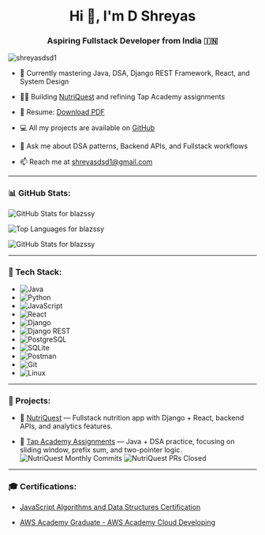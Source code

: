 <h1 align="center">Hi 👋, I'm D Shreyas</h1>
<h3 align="center">Aspiring Fullstack Developer from India 🇮🇳</h3>

<p align="left">
  <img 
    src="https://komarev.com/ghpvc/?username=shreyasdsd1&label=Profile%20views&color=0e75b6&style=flat" 
    alt="shreyasdsd1" 
  />
</p>

- 🌱 Currently mastering Java, DSA, Django REST Framework, React, and System Design

- 👨‍💻 Building [NutriQuest](https://github.com/shreyasdsd1/NutriQuest) and refining Tap Academy assignments

- 📑 Resume: [Download PDF](https://drive.google.com/file/d/1pn6OfZ4kDQzT0Z0iDkhz1rO35LI-s0HC/view?usp=sharing)

- 💻 All my projects are available on [GitHub](https://github.com/shreyasdsd1)

- 💬 Ask me about DSA patterns, Backend APIs, and Fullstack workflows

- 📫 Reach me at shreyasdsd1@gmail.com

---

<h3 align="left">📊 GitHub Stats:</h3>

<p align="left">
 <img 
  src="https://github-readme-stats.vercel.app/api?username=blazssy&show_icons=true&theme=radical&count_private=true" 
  alt="GitHub Stats for blazssy" 
/>

</p>

<p align="left">
<img 
  src="https://github-readme-stats.vercel.app/api/top-langs/?username=blazssy&layout=compact&theme=radical" 
  alt="Top Languages for blazssy" 
/>



</p>

<p align="left">
 <img 
  src="https://github-readme-stats.vercel.app/api?username=blazssy&show_icons=true&theme=radical&count_private=true" 
  alt="GitHub Stats for blazssy" 
/>

</p>

---

<h3 align="left">🔧 Tech Stack:</h3>

- ![Java](https://img.shields.io/badge/java-%23ED8B00.svg?style=flat&logo=java&logoColor=white)
- ![Python](https://img.shields.io/badge/python-3670A0?style=flat&logo=python&logoColor=ffdd54)
- ![JavaScript](https://img.shields.io/badge/javascript-%23323330.svg?style=flat&logo=javascript&logoColor=%23F7DF1E)
- ![React](https://img.shields.io/badge/react-%2320232a.svg?style=flat&logo=react&logoColor=%61DAFB)
- ![Django](https://img.shields.io/badge/django-%23092E20.svg?style=flat&logo=django&logoColor=white)
- ![Django REST](https://img.shields.io/badge/Django-REST-ff1709?style=flat&logo=django&logoColor=white)
- ![PostgreSQL](https://img.shields.io/badge/postgres-%23316192.svg?style=flat&logo=postgresql&logoColor=white)
- ![SQLite](https://img.shields.io/badge/sqlite-%2307405e.svg?style=flat&logo=sqlite&logoColor=white)
- ![Postman](https://img.shields.io/badge/Postman-FF6C37?style=flat&logo=postman&logoColor=white)
- ![Git](https://img.shields.io/badge/git-%23F05033.svg?style=flat&logo=git&logoColor=white)
- ![Linux](https://img.shields.io/badge/Linux-FCC624?style=flat&logo=linux&logoColor=black)

---

<h3 align="left">📂 Projects:</h3>

- 🥗 [NutriQuest](https://github.com/shreyasdsd1/nutriquest) — Fullstack nutrition app with Django + React, backend APIs, and analytics features.

- 📘 [Tap Academy Assignments](https://github.com/shreyasdsd1/TapAcademy-DSA) — Java + DSA practice, focusing on sliding window, prefix sum, and two-pointer logic.
<img 
  src="https://img.shields.io/github/commit-activity/m/blazssy/NutriQuest?style=flat&logo=git&label=NutriQuest%20Commits" 
  alt="NutriQuest Monthly Commits" 
/>
<img 
  src="https://img.shields.io/github/issues-pr-closed-raw/blazssy/NutriQuest?style=flat&logo=github&label=NutriQuest%20PRs" 
  alt="NutriQuest PRs Closed" 
/>

---

<h3 align="left">🎓 Certifications:</h3>

- [JavaScript Algorithms and Data Structures Certification](https://drive.google.com/file/d/1K-bMIJWUFIEbTgAMGZmb-Kyvxl2LJ1U6/view?usp=sharing)

- [AWS Academy Graduate - AWS Academy Cloud Developing](https://www.credly.com/badges/3b96d27d-7efb-461c-b656-4781ee52c863/public_url)
